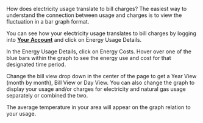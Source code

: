 How does electricity usage translate to bill charges?
The easiest way to understand the connection between usage and charges is to
view the fluctuation in a bar graph format.

You can see how your electricity usage translates to bill charges by logging
into [**Your Account**](https://m.pge.com/#login) and click on Energy Usage
Details.

In the Energy Usage Details, click on Energy Costs. Hover over one of the blue
bars within the graph to see the energy use and cost for that designated time
period.

Change the bill view drop down in the center of the page to get a Year View
(month by month), Bill View or Day View. You can also change the graph to
display your usage and/or charges for electricity and natural gas usage
separately or combined the two.

The average temperature in your area will appear on the graph relation to your
usage.



